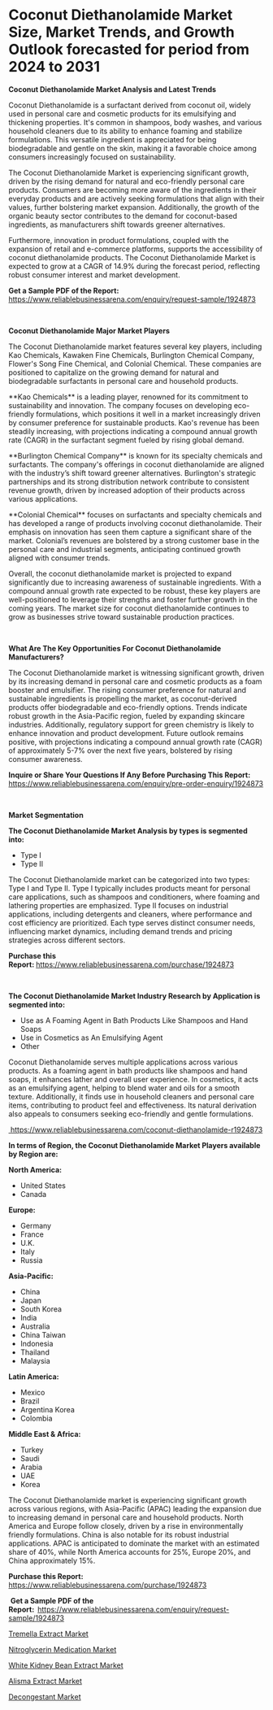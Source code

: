 <p><h1>Coconut Diethanolamide Market Size, Market Trends, and Growth Outlook forecasted for period from 2024 to 2031</h1></p><p><strong>Coconut Diethanolamide Market Analysis and Latest Trends</strong></p>
<p><p>Coconut Diethanolamide is a surfactant derived from coconut oil, widely used in personal care and cosmetic products for its emulsifying and thickening properties. It's common in shampoos, body washes, and various household cleaners due to its ability to enhance foaming and stabilize formulations. This versatile ingredient is appreciated for being biodegradable and gentle on the skin, making it a favorable choice among consumers increasingly focused on sustainability.</p><p>The Coconut Diethanolamide Market is experiencing significant growth, driven by the rising demand for natural and eco-friendly personal care products. Consumers are becoming more aware of the ingredients in their everyday products and are actively seeking formulations that align with their values, further bolstering market expansion. Additionally, the growth of the organic beauty sector contributes to the demand for coconut-based ingredients, as manufacturers shift towards greener alternatives.</p><p>Furthermore, innovation in product formulations, coupled with the expansion of retail and e-commerce platforms, supports the accessibility of coconut diethanolamide products. The Coconut Diethanolamide Market is expected to grow at a CAGR of 14.9% during the forecast period, reflecting robust consumer interest and market development.</p></p>
<p><strong>Get a Sample PDF of the Report:&nbsp;</strong> <a href="https://www.reliablebusinessarena.com/enquiry/request-sample/1924873?utm_campaign=1785&utm_medium=2&utm_source=Github&utm_content=ia&utm_term=24102024&utm_id=coconut-diethanolamide">https://www.reliablebusinessarena.com/enquiry/request-sample/1924873</a></p>
<p>&nbsp;</p>
<p><strong>Coconut Diethanolamide Major Market Players</strong></p>
<p><p>The Coconut Diethanolamide market features several key players, including Kao Chemicals, Kawaken Fine Chemicals, Burlington Chemical Company, Flower's Song Fine Chemical, and Colonial Chemical. These companies are positioned to capitalize on the growing demand for natural and biodegradable surfactants in personal care and household products.</p><p>**Kao Chemicals** is a leading player, renowned for its commitment to sustainability and innovation. The company focuses on developing eco-friendly formulations, which positions it well in a market increasingly driven by consumer preference for sustainable products. Kao's revenue has been steadily increasing, with projections indicating a compound annual growth rate (CAGR) in the surfactant segment fueled by rising global demand.</p><p>**Burlington Chemical Company** is known for its specialty chemicals and surfactants. The company's offerings in coconut diethanolamide are aligned with the industry’s shift toward greener alternatives. Burlington's strategic partnerships and its strong distribution network contribute to consistent revenue growth, driven by increased adoption of their products across various applications.</p><p>**Colonial Chemical** focuses on surfactants and specialty chemicals and has developed a range of products involving coconut diethanolamide. Their emphasis on innovation has seen them capture a significant share of the market. Colonial’s revenues are bolstered by a strong customer base in the personal care and industrial segments, anticipating continued growth aligned with consumer trends.</p><p>Overall, the coconut diethanolamide market is projected to expand significantly due to increasing awareness of sustainable ingredients. With a compound annual growth rate expected to be robust, these key players are well-positioned to leverage their strengths and foster further growth in the coming years. The market size for coconut diethanolamide continues to grow as businesses strive toward sustainable production practices.</p></p>
<p>&nbsp;</p>
<p><strong>What Are The Key Opportunities For Coconut Diethanolamide Manufacturers?</strong></p>
<p><p>The Coconut Diethanolamide market is witnessing significant growth, driven by its increasing demand in personal care and cosmetic products as a foam booster and emulsifier. The rising consumer preference for natural and sustainable ingredients is propelling the market, as coconut-derived products offer biodegradable and eco-friendly options. Trends indicate robust growth in the Asia-Pacific region, fueled by expanding skincare industries. Additionally, regulatory support for green chemistry is likely to enhance innovation and product development. Future outlook remains positive, with projections indicating a compound annual growth rate (CAGR) of approximately 5-7% over the next five years, bolstered by rising consumer awareness.</p></p>
<p><strong>Inquire or Share Your Questions If Any Before Purchasing This Report:</strong> <a href="https://www.reliablebusinessarena.com/enquiry/pre-order-enquiry/1924873?utm_campaign=1785&utm_medium=2&utm_source=Github&utm_content=ia&utm_term=24102024&utm_id=coconut-diethanolamide">https://www.reliablebusinessarena.com/enquiry/pre-order-enquiry/1924873</a></p>
<p>&nbsp;</p>
<p><strong>Market Segmentation</strong></p>
<p><strong>The Coconut Diethanolamide Market Analysis by types is segmented into:</strong></p>
<p><ul><li>Type I</li><li>Type II</li></ul></p>
<p><p>The Coconut Diethanolamide market can be categorized into two types: Type I and Type II. Type I typically includes products meant for personal care applications, such as shampoos and conditioners, where foaming and lathering properties are emphasized. Type II focuses on industrial applications, including detergents and cleaners, where performance and cost efficiency are prioritized. Each type serves distinct consumer needs, influencing market dynamics, including demand trends and pricing strategies across different sectors.</p></p>
<p><strong>Purchase this Report:&nbsp;</strong><a href="https://www.reliablebusinessarena.com/purchase/1924873?utm_campaign=1785&utm_medium=2&utm_source=Github&utm_content=ia&utm_term=24102024&utm_id=coconut-diethanolamide">https://www.reliablebusinessarena.com/purchase/1924873</a></p>
<p>&nbsp;</p>
<p><strong>The Coconut Diethanolamide Market Industry Research by Application is segmented into:</strong></p>
<p><ul><li>Use as A Foaming Agent in Bath Products Like Shampoos and Hand Soaps</li><li>Use in Cosmetics as An Emulsifying Agent</li><li>Other</li></ul></p>
<p><p>Coconut Diethanolamide serves multiple applications across various products. As a foaming agent in bath products like shampoos and hand soaps, it enhances lather and overall user experience. In cosmetics, it acts as an emulsifying agent, helping to blend water and oils for a smooth texture. Additionally, it finds use in household cleaners and personal care items, contributing to product feel and effectiveness. Its natural derivation also appeals to consumers seeking eco-friendly and gentle formulations.</p></p>
<p><a href="https://www.reliablebusinessarena.com/coconut-diethanolamide-r1924873?utm_campaign=1785&utm_medium=2&utm_source=Github&utm_content=ia&utm_term=24102024&utm_id=coconut-diethanolamide">&nbsp;https://www.reliablebusinessarena.com/coconut-diethanolamide-r1924873</a></p>
<p><strong>In terms of Region, the Coconut Diethanolamide Market Players available by Region are:</strong></p>
<p>
    <p> <strong> North America: </strong>
        <ul>
            <li>United States</li>
            <li>Canada</li>
        </ul>
        </p> 
    <p> <strong> Europe: </strong>
        <ul>
            <li>Germany</li>
            <li>France</li>
            <li>U.K.</li>
            <li>Italy</li>
            <li>Russia</li>
        </ul>
        </p> 
    <p> <strong> Asia-Pacific: </strong>
        <ul>
            <li>China</li>
            <li>Japan</li>
            <li>South Korea</li>
            <li>India</li>
            <li>Australia</li>
            <li>China Taiwan</li>
            <li>Indonesia</li>
            <li>Thailand</li>
            <li>Malaysia</li>
        </ul>
        </p> 
    <p> <strong> Latin America: </strong>
        <ul>
            <li>Mexico</li>
            <li>Brazil</li>
            <li>Argentina Korea</li>
            <li>Colombia</li>
        </ul>
        </p> 
    <p> <strong> Middle East & Africa: </strong>
        <ul>
            <li>Turkey</li>
            <li>Saudi</li>
            <li>Arabia</li>
            <li>UAE</li>
            <li>Korea</li>
        </ul>
    </p>
    </p>
<p><p>The Coconut Diethanolamide market is experiencing significant growth across various regions, with Asia-Pacific (APAC) leading the expansion due to increasing demand in personal care and household products. North America and Europe follow closely, driven by a rise in environmentally friendly formulations. China is also notable for its robust industrial applications. APAC is anticipated to dominate the market with an estimated share of 40%, while North America accounts for 25%, Europe 20%, and China approximately 15%.</p></p>
<p><strong>Purchase this Report: </strong><a href="https://www.reliablebusinessarena.com/purchase/1924873?utm_campaign=1785&utm_medium=2&utm_source=Github&utm_content=ia&utm_term=24102024&utm_id=coconut-diethanolamide">https://www.reliablebusinessarena.com/purchase/1924873</a></p>
<p>&nbsp;<strong>Get a Sample PDF of the Report:&nbsp;&nbsp;</strong><a href="https://www.reliablebusinessarena.com/enquiry/request-sample/1924873?utm_campaign=1785&utm_medium=2&utm_source=Github&utm_content=ia&utm_term=24102024&utm_id=coconut-diethanolamide">https://www.reliablebusinessarena.com/enquiry/request-sample/1924873</a></p>
<p><strong></strong></p>
<p><p><a href="https://www.linkedin.com/pulse/key-drivers-tremella-extract-market-trends-future-outlook-mmhne?utm_campaign=1785&utm_medium=2&utm_source=Github&utm_content=ia&utm_term=24102024&utm_id=coconut-diethanolamide">Tremella Extract Market</a></p><p><a href="https://www.linkedin.com/pulse/nitroglycerin-medication-market-size-share-analysis-growth-vuxpf?utm_campaign=1785&utm_medium=2&utm_source=Github&utm_content=ia&utm_term=24102024&utm_id=coconut-diethanolamide">Nitroglycerin Medication Market</a></p><p><a href="https://www.linkedin.com/pulse/white-kidney-bean-extract-market-revolution-2024-2031-tpnbe?utm_campaign=1785&utm_medium=2&utm_source=Github&utm_content=ia&utm_term=24102024&utm_id=coconut-diethanolamide">White Kidney Bean Extract Market</a></p><p><a href="https://www.linkedin.com/pulse/alisma-extract-market-global-regional-analysis-focus-region-tr9le?utm_campaign=1785&utm_medium=2&utm_source=Github&utm_content=ia&utm_term=24102024&utm_id=coconut-diethanolamide">Alisma Extract Market</a></p><p><a href="https://www.linkedin.com/pulse/decongestant-market2024-2031-industry-insights-investment-jwuxf?utm_campaign=1785&utm_medium=2&utm_source=Github&utm_content=ia&utm_term=24102024&utm_id=coconut-diethanolamide">Decongestant Market</a></p></p>